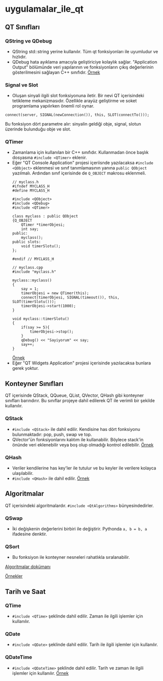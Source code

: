 # uygulamalar_ile_qt

## QT Sınıfları
### QString ve QDebug 
* QString std::string yerine kullanılır. Tüm qt fonksiyonları ile uyumludur ve hızlıdır.
* QDebug hata ayıklama amacıyla geliştiriciye kolaylık sağlar. "Application Output" bölümünde veri yapılarının ve fonksiyonların çıkış değerlerinin gösterilmesini sağlayan C++ sınıfıdır.
[Örnek](https://github.com/merkurt/uygulamalar_ile_qt/tree/main/2-kodlamaya_giris/QString-QDebug)
### Signal ve Slot
* Oluşan sinyali ilgili slot fonksiyonuna iletir. Bir nevi QT içerisindeki tetikleme mekanizmasıdır. Özellikle arayüz geliştirme ve soket programlama yapılırken önemli rol oynar.
>
    connect(server, SIGNAL(newConnection()), this, SLOT(connectTo()));

Bu fonksiyon dört parametre alır: sinyalin geldiği obje, signal, slotun üzerinde bulunduğu obje ve slot.

### QTimer
* Zamanlama için kullanılan bir C++ sınıfıdır. Kullanmadan önce başlık dosyasına `#include <QTimer>` eklenir.
* Eğer "QT Console Application" projesi içeriisnde yazılacaksa `#include <QObject>` eklenmesi ve sınıf tanımlamasının yanına  `public QObject` yazılmalı. Ardından sınıf içerisinde de `Q_OBJECT` makrosu eklenmeli.
    ```
    // myclass.h
    #ifndef MYCLASS_H
    #define MYCLASS_H

    #include <QObject>
    #include <QDebug>
    #include <QTimer>

    class myclass : public QObject
    {Q_OBJECT
        QTimer *timerObjesi;
        int say;
    public:
        myclass();
    public slots:
        void timerSlotu();
    };

    #endif // MYCLASS_H
    ```
    ```
    // myclass.cpp
    #include "myclass.h"

    myclass::myclass()
    {
        say = 1;
        timerObjesi = new QTimer(this);
        connect(timerObjesi, SIGNAL(timeout()), this, SLOT(timerSlotu()));
        timerObjesi->start(1000);
    }

    void myclass::timerSlotu()
    {
        if(say >= 5){
            timerObjesi->stop();
        }
        qDebug() << "Sayiyorum" << say;
        say++;
    }

    ```
    [Örnek](https://github.com/merkurt/uygulamalar_ile_qt/tree/main/2-kodlamaya_giris/QTimer)
* Eğer "QT Widgets Application" projesi içerisinde yazılacaksa bunlara gerek yoktur.

## Konteyner Sınıfları
QT içerisinde QStack, QQueue, QList, QVector, QHash gibi konteyner sınıfları barındırır. Bu sınıflar projeye dahil edilerek QT ile verimli bir şekilde kullanılır.
### QStack
* `#include <QStack>` ile dahil edilir. Kendisine has dört fonksiyonu bulunmaktadır: pop, push, swap ve top.
* QVector'ün fonksiyonlarını kalıtım ile kullanabilir. Böylece stack'in önünde veri eklenebilir veya boş olup olmadığı kontrol edilebilir.
[Örnek](https://github.com/merkurt/uygulamalar_ile_qt/tree/main/2-kodlamaya_giris/QStack)

### QHash
* Veriler kendilerine has key'ler ile tutulur ve bu keyler ile verilere kolayca ulaşılabilir.
* `#include <QHash>` ile dahil edilir.
[Örnek](https://github.com/merkurt/uygulamalar_ile_qt/tree/main/2-kodlamaya_giris/QHash)

## Algoritmalar
QT içerisindeki algoritmalardır. `#include <QtAlgorithms>` bünyesindedirler.
### QSwap
* İki değişkenin değerlerini birbiri ile değiştirir. Pythonda `a, b = b, a` ifadesine denktir.
### QSort
* Bu fonksiyon ile konteyner nesneleri rahatlıkla sıralanabilir.

[Algoritmalar dokümanı](https://doc.qt.io/qt-5/qtalgorithms-obsolete.html)

[Örnekler](https://github.com/merkurt/uygulamalar_ile_qt/tree/main/2-kodlamaya_giris/QSwap-QSort)

## Tarih ve Saat
### QTime
* `#include <QTime>` şeklinde dahil edilir. Zaman ile ilgili işlemler için kullanılır.
### QDate
* `#include <QDate>` şeklinde dahil edilir. Tarih ile ilgili işlemler için kullanılır.
### QDateTime
* `#include <QDateTime>` şeklinde dahil edilir. Tarih ve zaman  ile ilgili işlemler için kullanılır.
[Örnek](https://github.com/merkurt/uygulamalar_ile_qt/tree/main/2-kodlamaya_giris/QTime-QDate-QDateTime)